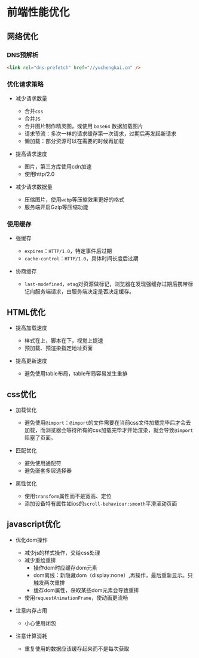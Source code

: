# 前端性能优化

## 网络优化

### DNS预解析
```HTML
<link rel="dns-prefetch" href="//yuchengkai.cn" />
```

### 优化请求策略
- 减少请求数量
  - 合并`css`
  - 合并`JS`
  - 合并图片制作精灵图，或使用 `base64` 数据加载图片
  - 请求节流：多次一样的请求缓存第一次请求，过期后再发起新请求
  - 懒加载：部分资源可以在需要的时候再加载

- 提高请求速度
  - 图片，第三方库使用cdn加速
  - 使用http/2.0

- 减少请求数据量
  - 压缩图片，使用`webp`等压缩效果更好的格式
  - 服务端开启Gzip等压缩功能


### 使用缓存
- 强缓存
  - `expires`：`HTTP/1.0`，特定事件后过期
  - `cache-control`：`HTTP/1.0`，具体时间长度后过期

- 协商缓存
  - `last-modefined`，`etag`对资源做标记，浏览器在发现强缓存过期后携带标记向服务端请求，由服务端决定是否决定缓存。


## HTML优化
- 提高加载速度
  - 样式在上，脚本在下，视觉上提速
  - 预加载、预渲染指定地址页面

- 提高更新速度
  - 避免使用table布局，table布局容易发生重排

## css优化
- 加载优化
  - 避免使用`@import`：`@import`的文件需要在当前css文件加载完毕后才会去加载，而浏览器会等待所有的css加载完毕才开始渲染，就会导致`@import`阻塞了页面。

- 匹配优化
  - 避免使用通配符
  - 避免嵌套多层选择器

- 属性优化
  - 使用`transform`属性而不是宽高、定位
  - 添加设备特有属性如ios的`scroll-behaviour:smooth`平滑滚动页面

## javascript优化
- 优化dom操作
  - 减少js的样式操作，交给css处理
  - 减少重绘重排
    - 操作dom时应缓存dom元素
    - dom离线：新隐藏dom（display:none）,再操作，最后重新显示。只触发两次重排
    - 缓存dom属性，获取某些dom元素会导致重排
  - 使用`requestAnimationFrame`，使动画更流畅

- 注意内存占用
  - 小心使用闭包

- 注意计算消耗  
  - 重复使用的数据应该缓存起来而不是每次获取